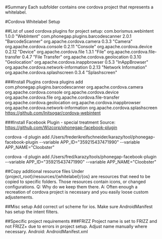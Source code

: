 #Summary
Each subfolder contains one cordova project that represents a whitelabel.

#Cordova Whitelabel Setup

##List of used cordova plugins for project setup:
com.borismus.webintent 1.0.0 "WebIntent"
com.phonegap.plugins.barcodescanner 2.0.1 "BarcodeScanner"
org.apache.cordova.camera 0.3.3 "Camera"
org.apache.cordova.console 0.2.11 "Console"
org.apache.cordova.device 0.2.12 "Device"
org.apache.cordova.file 1.3.1 "File"
org.apache.cordova.file-transfer 0.4.7 "File Transfer"
org.apache.cordova.geolocation 0.3.10 "Geolocation"
org.apache.cordova.inappbrowser 0.5.3 "InAppBrowser"
org.apache.cordova.network-information 0.2.13 "Network Information"
org.apache.cordova.splashscreen 0.3.4 "Splashscreen"

###Install Plugins
cordova plugins add com.phonegap.plugins.barcodescanner org.apache.cordova.camera org.apache.cordova.console org.apache.cordova.device org.apache.cordova.file org.apache.cordova.file-transfer org.apache.cordova.geolocation org.apache.cordova.inappbrowser org.apache.cordova.network-information org.apache.cordova.splashscreen https://github.com/Initsogar/cordova-webintent


###Install Facebook Plugin - special treatment
Source: https://github.com/Wizcorp/phonegap-facebook-plugin

cordova -d plugin add /Users/frederikreifschneider/karazy/tool/phonegap-facebook-plugin --variable APP_ID="359215437471990" --variable APP_NAME="Cloobster"

cordova -d plugin add /Users/fred/karazy/tools/phonegap-facebook-plugin --variable APP_ID="359215437471990" --variable APP_NAME="Cloobster"

##Copy additional resource files
Under {project_root}/resources/{whitelabel}/{os} are resources that need to be copied to specific folders.
Those resources contain icons, or changed configurations.
Q: Why do we keep them there.
A: Often enough a recreation of cordova project is necessary and you easily loose custom adjustements.

##Misc setup
Add correct url scheme for ios.
Make sure AndroidManifest has setup the intent filters.

##Specific project requirements
###FRIZZ 
Project name is set to FRIZZ and not FRIZZ+ due to errors in project setup.
Adjust name manually where necessary.
Android: AndroidManifest.xml

